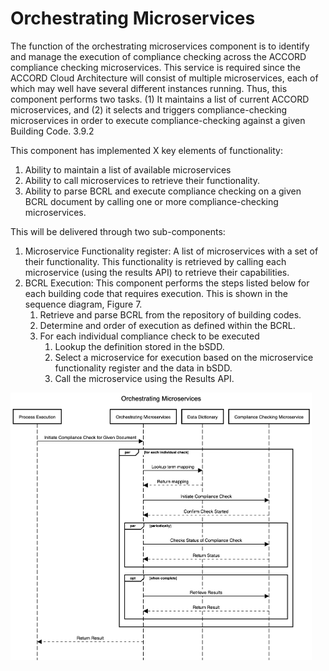 # Orchestrating Microservices


The function of the orchestrating microservices component is to identify and manage the execution of compliance checking across the ACCORD compliance checking microservices. This service is required since the ACCORD Cloud Architecture will consist of multiple microservices, each of which may well have several different instances running.
Thus, this component performs two tasks. (1) It maintains a list of current ACCORD microservices, and (2) it selects and triggers compliance-checking microservices in order to execute compliance-checking against a given Building Code. 
3.9.2	

This component has implemented X key elements of functionality:

1.	Ability to maintain a list of available microservices
2.	Ability to call microservices to retrieve their functionality.
3.	Ability to parse BCRL and execute compliance checking on a given BCRL document by calling one or more compliance-checking microservices.

This will be delivered through two sub-components:

1.	Microservice Functionality register: A list of microservices with a set of their functionality. This functionality is retrieved by calling each microservice (using the results API) to retrieve their capabilities.
2.	BCRL Execution: This component performs the steps listed below for each building code that requires execution. This is shown in the sequence diagram, Figure 7.
	1.	Retrieve and parse BCRL from the repository of building codes. 
	2.	Determine and order of execution as defined within the BCRL.
	3.	For each individual compliance check to be executed
		1.	Lookup the definition stored in the bSDD.
		2.	Select a microservice for execution based on the microservice functionality register and the data in bSDD.
		3.	Call the microservice using the Results API.

![](./orcms.png)